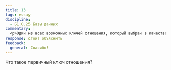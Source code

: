 ```yaml
---
title: 13
tags: essay
discipline:
  - Б1.О.25 Базы данных
commentary: |
  <p>Один из всех возможных ключей отношения, который выбран в качестве главного, называют первичным ключом отношения.</p>
response: стоит объяснить
feedback:
  general: Cпасибо!
---
```


Что такое первичный ключ отношения?